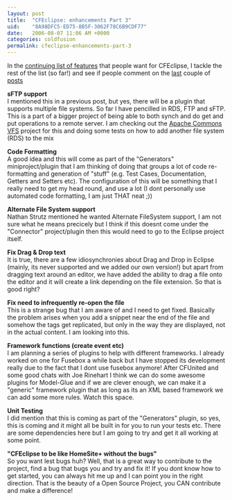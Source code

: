 ```yaml
---
layout: post
title:  "CFEclipse: enhancements Part 3"
uid:	"8A98DFC5-ED75-8B5F-3062F78C6B9CDF77"
date:   2006-08-07 11:06 AM +0000
categories: coldfusion
permalink: cfeclipse-enhancements-part-3
---
```

In the <a href="/blog/index.cfm/2006/8/3/CFEclipse-enhancements-Part-2">continuing list of features</a> that people want for CFEclipse, I tackle the rest of the list (so far!) and see if people comment on the <a href="/blog/index.cfm/2006/8/3/CFEclipse-enhancements-Part-2">last</a> couple of <a href="/blog/index.cfm/2006/8/2/CFEclipse-enhancements">posts</a>

<p><strong>sFTP support <br />
</strong>I mentioned this in a previous post, but yes, there will be a plugin that supports multiple file systems. So far I have pencilled in RDS, FTP and sFTP. This is a part of a bigger project of being able to both synch and do get and put operations to a remote server. I am checking out the <a href="http://jakarta.apache.org/commons/vfs/">Apache Commons VFS</a> project for this and doing some tests on how to add another file system (RDS) to the mix </p>
<p><strong>Code Formatting<br />
</strong>A good idea and this will come as part of the &quot;Generators&quot; miniproject/plugin that I am thinking of doing that groups a lot of code re-formatting and generation of &quot;stuff&quot; (e.g. Test Cases, Documentation, Getters and Setters etc). The configuration of this will be something that I really need to get my head round, and use a lot (I dont personally use automated code formatting, I am just THAT neat ;)) </p>
<p><strong>Alternate File System support<br />
</strong>Nathan Strutz mentioned he wanted Alternate FileSystem support, I am not sure what he means precicely but I think if this doesnt come under the &quot;Connector&quot; project/plugin then this would need to go to the Eclipse project itself. </p>
<p><strong>Fix Drag &amp; Drop text</strong><br />
It is true, there are a few idiosynchronies about Drag and Drop in Eclipse (mainly, its never supported and we added our own version!) but apart from dragging text around an editor, we have added the ability to drag a file onto the editor and it will create a link depending on the file extension. So that is good right? </p>
<p><strong>Fix need to infrequently re-open the file<br />
</strong>This is a strange bug that I am aware of and I need to get fixed. Basically the problem arises when you add a snippet near the end of the file and somehow the tags get replicated, but only in the way they are displayed, not in the actual content. I am looking into this. </p>
<p><strong>Framework functions (create event etc)<br />
</strong>I am planning a series of plugins to help with different frameworks. I already worked on one for Fusebox a while back but I have stopped its development really due to the fact that I dont use fusebox anymore! After CFUnited and some good chats with Joe Rinehart I think we can do some awesome plugins for Model-Glue and if we are clever enough, we can make it a &quot;generic&quot; framework plugin that as long as its an XML based framework we can add some more rules. Watch this space.</p>
<p><strong>Unit Testing</strong><br />
I did mention that this is coming as part of the &quot;Generators&quot; plugin, so yes, this is coming and it might all be built in for you to run your tests etc. There are some dependencies here but I am going to try and get it all working at some point. </p>
<p><strong>&quot;CFEclipse to be like HomeSite+ without the bugs&quot;<br />
</strong>So you want lest bugs huh? Well, that is a great way to contribute to the project, find a bug that bugs you and try and fix it! If you dont know how to get started, you can always hit me up and I can point you in the right direction. That is the beauty of a Open Source Project, you CAN contribute and make a difference! <strong><br />
</strong></p>